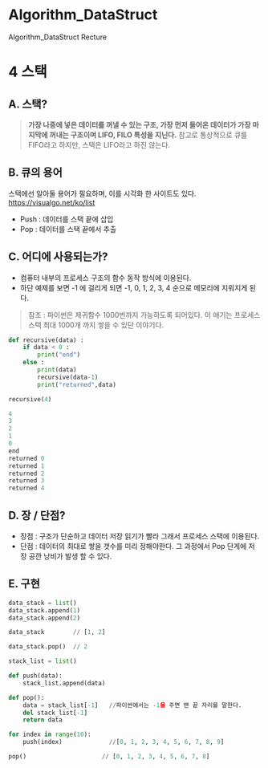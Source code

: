 # Algorithm_DataStruct
Algorithm_DataStruct Recture

4 스택
===========

## A. 스택?

> **가장 나중에 넣은 데이터를 꺼낼 수 있는 구조, 가장 먼저 들어온 데이터가 가장 마지막에 꺼내는 구조이며 LIFO, FILO 특성을 지닌다.**
> 참고로 통상적으로 큐를 FIFO라고 하지만, 스택은 LIFO라고 하진 않는다.

## B. 큐의 용어

스택에선 알아둘 용어가 필요하며, 이를 시각화 한 사이트도 있다. <https://visualgo.net/ko/list>

* Push : 데이터를 스택 끝에 삽입 
* Pop : 데이터를 스택 끝에서 추출

## C. 어디에 사용되는가?
* 컴퓨터 내부의 프로세스 구조의 함수 동작 방식에 이용된다.
* 하단 예제를 보면 -1 에 걸리게 되면 -1, 0, 1, 2, 3, 4 순으로 메모리에 지워지게 된다.
> 참조 : 파이썬은 제귀함수 1000번까지 가능하도록 되어있다. 이 애기는 프로세스 스택 최대 1000개 까지 쌓을 수 있단 이야기다.

  ```python
  def recursive(data) :
      if data < 0 :
          print("end")
      else :
          print(data)
          recursive(data-1)
          print("returned",data)

  recursive(4)
  ```
  
  ```python
  4
  3
  2
  1
  0
  end
  returned 0
  returned 1
  returned 2
  returned 3
  returned 4
  ```
  
## D. 장 / 단점?
* 장점 : 구조가 단순하고 데이터 저장 읽기가 빨라 그래서 프로세스 스택에 이용된다.
* 단점 : 데이터의 최대로 쌓을 갯수를 미리 정해야한다. 그 과정에서 Pop 단게에 저장 공깐 낭비가 발생 할 수 있다.

## E. 구현

  ```python
  data_stack = list()
  data_stack.append(1)
  data_stack.append(2)

  data_stack        // [1, 2]

  data_stack.pop()	// 2
  ```

  ```python
  stack_list = list()

  def push(data):
      stack_list.append(data)

  def pop():
      data = stack_list[-1]   //파이썬에서는 -1을 주면 맨 끝 자리를 말한다.
      del stack_list[-1]
      return data

  for index in range(10):
      push(index)	          //[0, 1, 2, 3, 4, 5, 6, 7, 8, 9]

  pop()	                    // [0, 1, 2, 3, 4, 5, 6, 7, 8]
  ```

